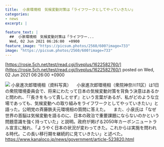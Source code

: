 ```yaml
---
title:  小泉環境相　気候変動対策は「ライフワークとしてやっていきたい」  
categories:
- news
excerpt: |
  
feature_text: |
  ##  小泉環境相　気候変動対策は「ライフワー...
  Wed, 02 Jun 2021 06:26:00  +0900
feature_image: "https://picsum.photos/2560/600?image=733"
image: "https://picsum.photos/2560/600?image=733"
---
```


[https://rosie.5ch.net/test/read.cgi/liveplus/1622582760/](https://rosie.5ch.net/test/read.cgi/liveplus/1622582760/)
posted on Wed, 02 Jun 2021 06:26:00  +0900

<!--more-->

![](https://www.kanaloco.jp/sites/default/files/2021-06/%E5%B0%8F%E6%B3%89%E9%80%B2%E6%AC%A1%E9%83%8E%E7%92%B0%E5%A2%83%E7%9B%B8%EF%BC%9D%E7%92%B0%E5%A2%83%E7%9C%81.jpg) 小泉進次郎環境相（資料写真） 　小泉進次郎環境相（衆院神奈川11区）は1日の衆院環境委員会で、将来にわたって日本の気候変動対策を背負う決意はあるかと問われ、「『長きをもって貴しとせず』という言葉があるが、私がどのような立場であっても、気候変動への取り組みをライフワークとしてやっていきたい」と語った。公明党の斉藤鉄夫元環境相の質問に答えた。 　また、小泉氏は「なぜ世界の首脳は気候変動を語るのに、日本の政治で重要課題にならないのかという問題意識を強く持っていた」と説明。政府が掲げる2050年カーボンニュートラル宣言に触れ、「ようやく日本の状況が変わってきた。これからは実施を問われる時代。この長い移行期を継続的に見ていきたい」と述べた。 https://www.kanaloco.jp/news/government/article-523820.html
